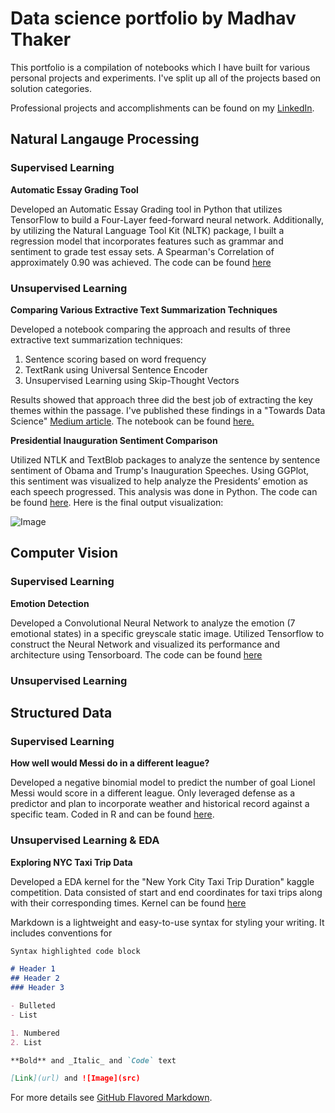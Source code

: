 # Data science portfolio by Madhav Thaker

This portfolio is a compilation of notebooks which I have built for various personal projects and experiments. I've split up all of the projects based on solution categories.

Professional projects and accomplishments can be found on my [LinkedIn](https://www.linkedin.com/in/madhavthaker/).

## Natural Langauge Processing 

### Supervised Learning

**Automatic Essay Grading Tool**

Developed an Automatic Essay Grading tool in Python that utilizes TensorFlow to build a Four-Layer feed-forward neural network. Additionally, by utilizing the Natural Language Tool Kit (NLTK) package, I built a regression model that incorporates features such as grammar and sentiment to grade test essay sets. A Spearman's Correlation of approximately 0.90 was achieved. The code can be found [here](https://github.com/madhavthaker/AES)

### Unsupervised Learning 

**Comparing Various Extractive Text Summarization Techniques**

Developed a notebook comparing the approach and results of three extractive text summarization techniques:

1. Sentence scoring based on word frequency
2. TextRank using Universal Sentence Encoder
3. Unsupervised Learning using Skip-Thought Vectors

Results showed that approach three did the best job of extracting the key themes within the passage. I've published these findings in a "Towards Data Science" [Medium article](https://towardsdatascience.com/comparing-text-summarization-techniques-d1e2e465584e). The notebook can be found [here.](https://github.com/madhavthaker/text_summarization/blob/master/Text_Summarization.ipynb) 

**Presidential Inauguration Sentiment Comparison**

Utilized NTLK and TextBlob packages to analyze the sentence by sentence sentiment of Obama and Trump's Inauguration Speeches. Using GGPlot, this sentiment was visualized to help analyze the Presidents’ emotion as each speech progressed. This analysis was done in Python. The code can be found [here](https://github.com/madhavthaker/InuagurationComparison/blob/master/Inauguration%20Analysis.ipynb). Here is the final output visualization:

![Image](https://imgur.com/3TGUuzv)

## Computer Vision

### Supervised Learning 

**Emotion Detection**

Developed a Convolutional Neural Network to analyze the emotion (7 emotional states) in a specific greyscale static image. Utilized Tensorflow to construct the Neural Network and visualized its performance and architecture using Tensorboard. The code can be found [here](https://github.com/madhavthaker/EmotionDetection/blob/master/projectscript.py)

### Unsupervised Learning

## Structured Data

### Supervised Learning

**How well would Messi do in a different league?**

Developed a negative binomial model to predict the number of goal Lionel Messi would score in a different league. Only leveraged defense as a predictor and plan to incorporate weather and historical record against a specific team. Coded in R and can be found [here](https://github.com/madhavthaker/MessiPredictions/blob/master/Goals%20in%20Other%20Leageus.R). 

### Unsupervised Learning & EDA

**Exploring NYC Taxi Trip Data**

Developed a EDA kernel for the "New York City Taxi Trip Duration" kaggle competition. Data consisted of start and end coordinates for taxi trips along with their corresponding times. Kernel can be found [here](https://www.kaggle.com/madhavt/yet-another-data-visualization-notebook)








Markdown is a lightweight and easy-to-use syntax for styling your writing. It includes conventions for

```markdown
Syntax highlighted code block

# Header 1
## Header 2
### Header 3

- Bulleted
- List

1. Numbered
2. List

**Bold** and _Italic_ and `Code` text

[Link](url) and ![Image](src)
```

For more details see [GitHub Flavored Markdown](https://guides.github.com/features/mastering-markdown/).

